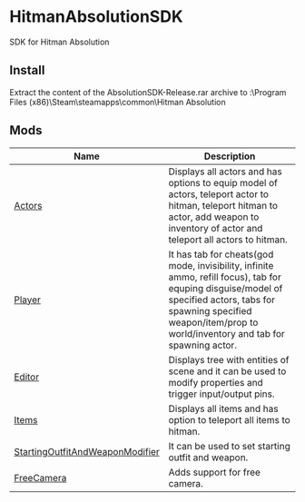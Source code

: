 # HitmanAbsolutionSDK
 SDK for Hitman Absolution

## Install
Extract the content of the AbsolutionSDK-Release.rar archive to <drive>:\Program Files (x86)\Steam\steamapps\common\Hitman Absolution

## Mods

| Name | Description |
| -------- | ----------- |
| [Actors](/Mods/Actors) | Displays all actors and has options to equip model of actors, teleport actor to hitman, teleport hitman to actor, add weapon to inventory of actor and teleport all actors to hitman. |
| [Player](/Mods/Player) | It has tab for cheats(god mode, invisibility, infinite ammo, refill focus), tab for equping disguise/model of specified actors, tabs for spawning specified weapon/item/prop to world/inventory and tab for spawning actor. |
| [Editor](/Mods/Editor) | Displays tree with entities of scene and it can be used to modify properties and trigger input/output pins. |
| [Items](/Mods/Items) | Displays all items and has option to teleport all items to hitman. |
| [StartingOutfitAndWeaponModifier](/Mods/StartingOutfitAndWeaponModifier) | It can be used to set starting outfit and weapon. |
| [FreeCamera](/Mods/FreeCamera) | Adds support for free camera. |
